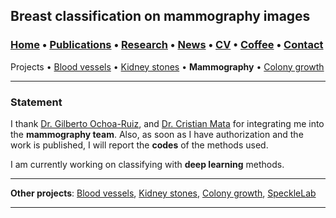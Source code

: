 ## Breast classification on mammography images
###  [Home](/index) • [Publications](/publications) • [Research](/research) • [News](/news) • [CV](/brief_cv) • [Coffee](/coffee) • [Contact](/contact)             
Projects • [Blood vessels](/bloodvessels) • [Kidney stones](/kidneystones) • **Mammography** • [Colony growth](/colonygrowth)

---

### Statement

I thank [Dr. Gilberto Ochoa-Ruiz](https://scholar.google.com.mx/citations?user=DDtiliwAAAAJ&hl=es), and [Dr. Cristian Mata](https://scholar.google.com.mx/citations?user=PXBkuoIAAAAJ&hl=es) for integrating me into the **mammography team**. Also, as soon as I have authorization and the work is published, I will report the **codes** of the methods used.

I am currently working on classifying with **deep learning** methods. 

---

**Other projects**: [Blood vessels](/bloodvessels), [Kidney stones](/kidneystones), [Colony growth](/colonygrowth), [SpeckleLab](/specklelab)

---

